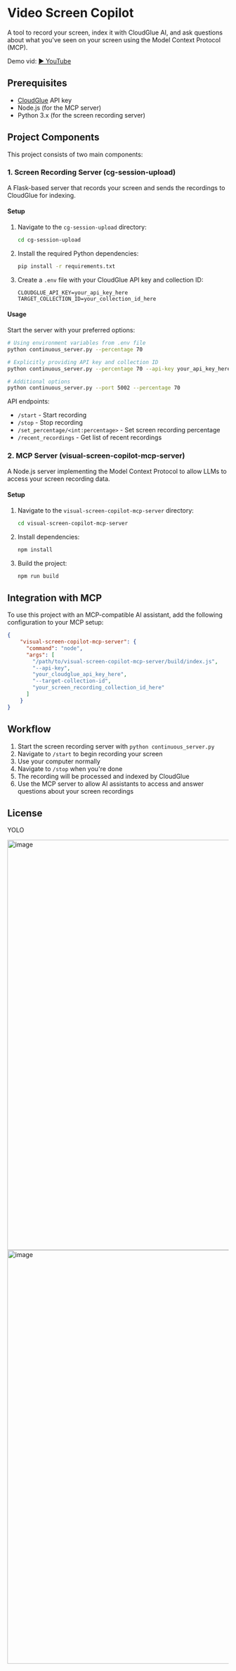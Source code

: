 # Video Screen Copilot

A tool to record your screen, index it with CloudGlue AI, and ask questions about what you've seen on your screen using the Model Context Protocol (MCP).

Demo vid: [▶️ YouTube](https://www.youtube.com/watch?v=wjD4Dz2HZpc&list=PL5TLz9GcWHcgYltVOZgc2Jl5Xi1ZCeLlh)

## Prerequisites

- [CloudGlue](https://cloudglue.dev) API key
- Node.js (for the MCP server)
- Python 3.x (for the screen recording server)

## Project Components

This project consists of two main components:

### 1. Screen Recording Server (cg-session-upload)

A Flask-based server that records your screen and sends the recordings to CloudGlue for indexing.

#### Setup

1. Navigate to the `cg-session-upload` directory:
   ```bash
   cd cg-session-upload
   ```

2. Install the required Python dependencies:
   ```bash
   pip install -r requirements.txt
   ```

3. Create a `.env` file with your CloudGlue API key and collection ID:
   ```
   CLOUDGLUE_API_KEY=your_api_key_here
   TARGET_COLLECTION_ID=your_collection_id_here
   ```

#### Usage

Start the server with your preferred options:

```bash
# Using environment variables from .env file
python continuous_server.py --percentage 70

# Explicitly providing API key and collection ID
python continuous_server.py --percentage 70 --api-key your_api_key_here --collection-id your_collection_id_here

# Additional options
python continuous_server.py --port 5002 --percentage 70
```

API endpoints:
- `/start` - Start recording
- `/stop` - Stop recording
- `/set_percentage/<int:percentage>` - Set screen recording percentage
- `/recent_recordings` - Get list of recent recordings

### 2. MCP Server (visual-screen-copilot-mcp-server)

A Node.js server implementing the Model Context Protocol to allow LLMs to access your screen recording data.

#### Setup

1. Navigate to the `visual-screen-copilot-mcp-server` directory:
   ```bash
   cd visual-screen-copilot-mcp-server
   ```

2. Install dependencies:
   ```bash
   npm install
   ```

3. Build the project:
   ```bash
   npm run build
   ```

## Integration with MCP

To use this project with an MCP-compatible AI assistant, add the following configuration to your MCP setup:

```json
{
    "visual-screen-copilot-mcp-server": {
      "command": "node",
      "args": [
        "/path/to/visual-screen-copilot-mcp-server/build/index.js",
        "--api-key",
        "your_cloudglue_api_key_here",
        "--target-collection-id",
        "your_screen_recording_collection_id_here"
      ]
    }
}
```

## Workflow

1. Start the screen recording server with `python continuous_server.py`
2. Navigate to `/start` to begin recording your screen
3. Use your computer normally
4. Navigate to `/stop` when you're done
5. The recording will be processed and indexed by CloudGlue
6. Use the MCP server to allow AI assistants to access and answer questions about your screen recordings

## License

YOLO

<img width="932" alt="image" src="https://github.com/user-attachments/assets/3c6b3854-f209-4e1a-acab-01c9e7eb779c" />

<img width="940" alt="image" src="https://github.com/user-attachments/assets/8946ab8d-7918-4eb2-9b7b-5437833f1249" />

